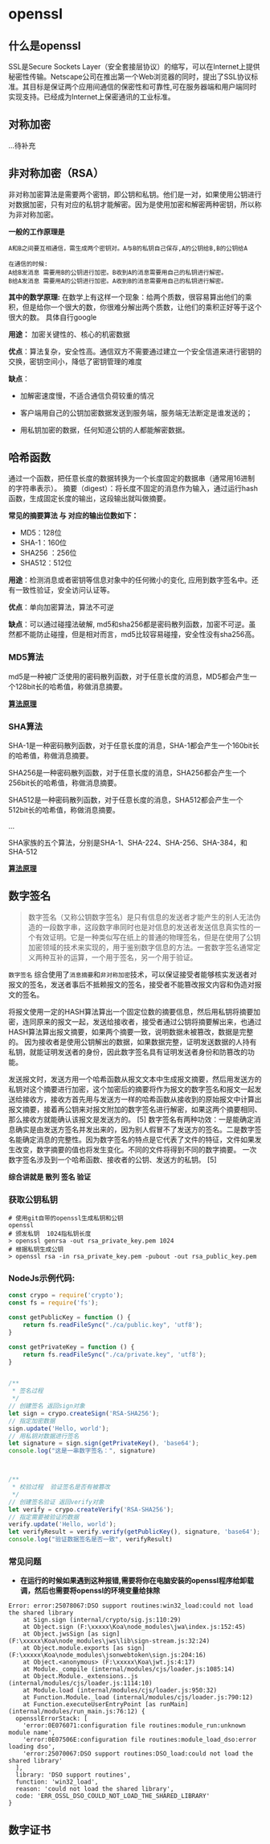 # openssl

## 什么是openssl

SSL是Secure Sockets Layer（安全套接层协议）的缩写，可以在Internet上提供秘密性传输。Netscape公司在推出第一个Web浏览器的同时，提出了SSL协议标准。其目标是保证两个应用间通信的保密性和可靠性,可在服务器端和用户端同时实现支持。已经成为Internet上保密通讯的工业标准。

## 对称加密

...待补充

## 非对称加密（RSA）

非对称加密算法是需要两个密钥，即公钥和私钥。他们是一对，如果使用公钥进行对数据加密，只有对应的私钥才能解密。因为是使用加密和解密两种密钥，所以称为非对称加密。

**一般的工作原理是**
```
A和B之间要互相通信，需生成两个密钥对。A与B的私钥自己保存,A的公钥给B,B的公钥给A

在通信的时候:
A给B发消息 需要用B的公钥进行加密。B收到A的消息需要用自己的私钥进行解密。
B给A发消息 需要用A的公钥进行加密。A收到B的消息需要用自己的私钥进行解密。
```


**其中的数学原理:**
    在数学上有这样一个现象：给两个质数，很容易算出他们的乘积，但是给你一个很大的数，你很难分解出两个质数，让他们的乘积正好等于这个很大的数。
    具体自行google


**用途：** 加密关键性的、核心的机密数据

**优点**：算法复杂，安全性高。通信双方不需要通过建立一个安全信道来进行密钥的交换，密钥空间小，降低了密钥管理的难度

**缺点**：

- 加解密速度慢，不适合通信负荷较重的情况

- 客户端用自己的公钥加密数据发送到服务端，服务端无法断定是谁发送的；

- 用私钥加密的数据，任何知道公钥的人都能解密数据。


## 哈希函数

通过一个函数，把任意长度的数据转换为一个长度固定的数据串（通常用16进制的字符串表示）。
摘要（digest）：将长度不固定的消息作为输入，通过运行hash函数，生成固定长度的输出，这段输出就叫做摘要。

**常见的摘要算法 与 对应的输出位数如下：**
- MD5：128位
- SHA-1：160位
- SHA256 ：256位
- SHA512：512位

**用途**：检测消息或者密钥等信息对象中的任何微小的变化, 应用到数字签名中。还有一致性验证，安全访问认证等。

**优点**：单向加密算法，算法不可逆

**缺点**：可以通过碰撞法破解,
md5和sha256都是密码散列函数，加密不可逆。虽然都不能防止碰撞，但是相对而言，md5比较容易碰撞，安全性没有sha256高。


### MD5算法

md5是一种被广泛使用的密码散列函数，对于任意长度的消息，MD5都会产生一个128bit长的哈希值，称做消息摘要。

**[算法原理](https://www.jianshu.com/p/93a8ab5bfeb9)**

### SHA算法

SHA-1是一种密码散列函数，对于任意长度的消息，SHA-1都会产生一个160bit长的哈希值，称做消息摘要。

SHA256是一种密码散列函数，对于任意长度的消息，SHA256都会产生一个256bit长的哈希值，称做消息摘要。

SHA512是一种密码散列函数，对于任意长度的消息，SHA512都会产生一个512bit长的哈希值，称做消息摘要。

...

SHA家族的五个算法，分别是SHA-1、SHA-224、SHA-256、SHA-384，和SHA-512

**[算法原理](https://blog.csdn.net/qq_51473302/article/details/124851177)**



## 数字签名

> 数字签名（又称公钥数字签名）是只有信息的发送者才能产生的别人无法伪造的一段数字串，这段数字串同时也是对信息的发送者发送信息真实性的一个有效证明。它是一种类似写在纸上的普通的物理签名，但是在使用了公钥加密领域的技术来实现的，用于鉴别数字信息的方法。一套数字签名通常定义两种互补的运算，一个用于签名，另一个用于验证。
>


`数字签名` 综合使用了`消息摘要`和`非对称加密`技术，可以保证接受者能够核实发送者对报文的签名，发送者事后不抵赖报文的签名，接受者不能篡改报文内容和伪造对报文的签名。

将报文使用一定的HASH算法算出一个固定位数的摘要信息，然后用私钥将摘要加密，连同原来的报文一起，发送给接收者，接受者通过公钥将摘要解出来，也通过HASH算法算出报文摘要，如果两个摘要一致，说明数据未被篡改，数据是完整的。
因为接收者是使用公钥解出的数据，如果数据完整，证明发送数据的人持有私钥，就能证明发送者的身份，因此数字签名具有证明发送者身份和防篡改的功能。

发送报文时，发送方用一个哈希函数从报文文本中生成报文摘要，然后用发送方的私钥对这个摘要进行加密，这个加密后的摘要将作为报文的数字签名和报文一起发送给接收方，接收方首先用与发送方一样的哈希函数从接收到的原始报文中计算出报文摘要，接着再公钥来对报文附加的数字签名进行解密，如果这两个摘要相同、那么接收方就能确认该报文是发送方的。 [5] 
数字签名有两种功效：一是能确定消息确实是由发送方签名并发出来的，因为别人假冒不了发送方的签名。二是数字签名能确定消息的完整性。因为数字签名的特点是它代表了文件的特征，文件如果发生改变，数字摘要的值也将发生变化。不同的文件将得到不同的数字摘要。 一次数字签名涉及到一个哈希函数、接收者的公钥、发送方的私钥。 [5] 

**综合讲就是 散列 签名 验证**

### 获取公钥私钥

```shell
# 使用git自带的openssl生成私钥和公钥
openssl
# 颁发私钥  1024指私钥长度
> openssl genrsa -out rsa_private_key.pem 1024  
# 根据私钥生成公钥
> openssl rsa -in rsa_private_key.pem -pubout -out rsa_public_key.pem
```
### **NodeJs示例代码:**

```js
const crypo = require('crypto');
const fs = require('fs');

const getPublicKey = function () {
    return fs.readFileSync("./ca/public.key", 'utf8');
}

const getPrivateKey = function () {
    return fs.readFileSync("./ca/private.key", 'utf8');
}


/**
 * 签名过程
 */
// 创建签名 返回sign对象
let sign = crypo.createSign('RSA-SHA256');
// 指定加密数据
sign.update('Hello, world');
// 用私钥对数据进行签名
let signature = sign.sign(getPrivateKey(), 'base64');
console.log("这是一串数字签名：", signature)



/**
 * 校验过程  验证签名是否有被篡改
 */
// 创建签名验证 返回verify对象
let verify = crypo.createVerify('RSA-SHA256');
// 指定需要被验证的数据
verify.update('Hello, world');
let verifyResult = verify.verify(getPublicKey(), signature, 'base64');
console.log("验证数据签名是否一致", verifyResult)
```

### 常见问题

- **在运行的时候如果遇到这种报错,需要将你在电脑安装的openssl程序给卸载调，然后也需要将openssl的环境变量给抹除**

```shell
Error: error:25078067:DSO support routines:win32_load:could not load the shared library
    at Sign.sign (internal/crypto/sig.js:110:29)
    at Object.sign (F:\xxxxx\Koa\node_modules\jwa\index.js:152:45)
    at Object.jwsSign [as sign] (F:\xxxxx\Koa\node_modules\jws\lib\sign-stream.js:32:24)
    at Object.module.exports [as sign] (F:\xxxxx\Koa\node_modules\jsonwebtoken\sign.js:204:16)
    at Object.<anonymous> (F:\xxxxx\Koa\jwt.js:4:17)
    at Module._compile (internal/modules/cjs/loader.js:1085:14)
    at Object.Module._extensions..js (internal/modules/cjs/loader.js:1114:10)
    at Module.load (internal/modules/cjs/loader.js:950:32)
    at Function.Module._load (internal/modules/cjs/loader.js:790:12)
    at Function.executeUserEntryPoint [as runMain] (internal/modules/run_main.js:76:12) {
  opensslErrorStack: [
    'error:0E076071:configuration file routines:module_run:unknown module name',
    'error:0E07506E:configuration file routines:module_load_dso:error loading dso',
    'error:25070067:DSO support routines:DSO_load:could not load the shared library'
  ],
  library: 'DSO support routines',
  function: 'win32_load',
  reason: 'could not load the shared library',
  code: 'ERR_OSSL_DSO_COULD_NOT_LOAD_THE_SHARED_LIBRARY'
}

```

## 数字证书
